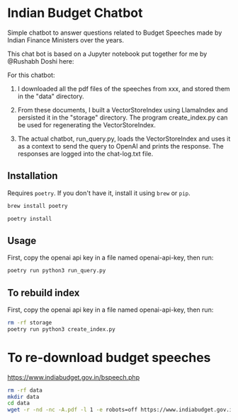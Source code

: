# Indian Budget Chatbot

Simple chatbot to answer questions related to Budget Speeches made by Indian Finance Ministers over the years.

This chat bot is based on a Jupyter notebook put together for me by @Rushabh Doshi here: 

For this chatbot:

1. I downloaded all the pdf files of the speeches from xxx, and stored them in the "data" directory.

2. From these documents, I built a VectorStoreIndex using LlamaIndex and persisted it in the "storage" directory. The program create_index.py can be used for regenerating the VectorStoreIndex.

3. The actual chatbot, run_query.py, loads the VectorStoreIndex and uses it as a context to send the query to OpenAI and prints the response. The responses are logged into the chat-log.txt file.

## Installation

Requires `poetry`. If you don't have it, install it using `brew` or `pip`.

```bash
brew install poetry
```

```bash
poetry install
```

## Usage

First, copy the openai api key in a file named openai-api-key, then run:

```bash
poetry run python3 run_query.py
```

## To rebuild index

First, copy the openai api key in a file named openai-api-key, then run:

```bash
rm -rf storage
poetry run python3 create_index.py
```

# To re-download budget speeches

https://www.indiabudget.gov.in/bspeech.php

```bash
rm -rf data
mkdir data
cd data
wget -r -nd -nc -A.pdf -l 1 -e robots=off https://www.indiabudget.gov.in/bspeech.php
```


